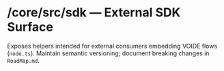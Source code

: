 # /core/src/sdk — External SDK Surface

Exposes helpers intended for external consumers embedding VOIDE flows (`node.ts`).
Maintain semantic versioning; document breaking changes in `RoadMap.md`.
